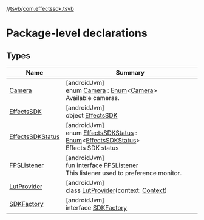 //[tsvb](../../index.md)/[com.effectssdk.tsvb](index.md)

# Package-level declarations

## Types

| Name | Summary |
|---|---|
| [Camera](-camera/index.md) | [androidJvm]<br>enum [Camera](-camera/index.md) : [Enum](https://kotlinlang.org/api/latest/jvm/stdlib/kotlin-stdlib/kotlin/-enum/index.html)&lt;[Camera](-camera/index.md)&gt; <br>Available cameras. |
| [EffectsSDK](-effects-s-d-k/index.md) | [androidJvm]<br>object [EffectsSDK](-effects-s-d-k/index.md) |
| [EffectsSDKStatus](-effects-s-d-k-status/index.md) | [androidJvm]<br>enum [EffectsSDKStatus](-effects-s-d-k-status/index.md) : [Enum](https://kotlinlang.org/api/latest/jvm/stdlib/kotlin-stdlib/kotlin/-enum/index.html)&lt;[EffectsSDKStatus](-effects-s-d-k-status/index.md)&gt; <br>Effects SDK status |
| [FPSListener](-f-p-s-listener/index.md) | [androidJvm]<br>fun interface [FPSListener](-f-p-s-listener/index.md)<br>This listener used to preference monitor. |
| [LutProvider](-lut-provider/index.md) | [androidJvm]<br>class [LutProvider](-lut-provider/index.md)(context: [Context](https://developer.android.com/reference/kotlin/android/content/Context.html)) |
| [SDKFactory](-s-d-k-factory/index.md) | [androidJvm]<br>interface [SDKFactory](-s-d-k-factory/index.md) |
